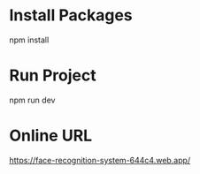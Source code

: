 # Install Packages
npm install

# Run Project
npm run dev

# Online URL
https://face-recognition-system-644c4.web.app/
